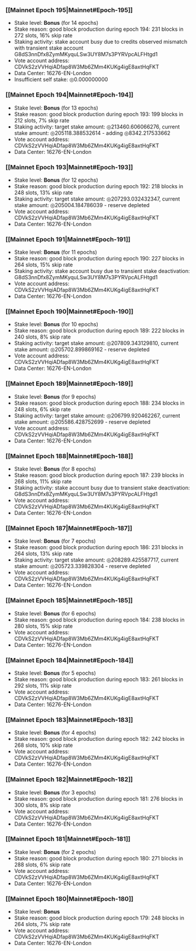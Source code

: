 ### [[Mainnet Epoch 195|Mainnet#Epoch-195]]
* Stake level: **Bonus** (for 14 epochs)
* Stake reason: good block production during epoch 194: 231 blocks in 272 slots, 16% skip rate
* Staking activity: stake account busy due to credits observed mismatch with transient stake account G8dS3nnDfx8ZymMKyquLSw3UY8M7s3PYRVpcALFHtgd1
* Vote account address: CDVkS2zVVHqiADfap8W3Mb6ZMm4KUKg4igE8axtHqFKT
* Data Center: 16276-EN-London
* Insufficient self stake: ◎0.000000000
### [[Mainnet Epoch 194|Mainnet#Epoch-194]]
* Stake level: **Bonus** (for 13 epochs)
* Stake reason: good block production during epoch 193: 199 blocks in 212 slots, 7% skip rate
* Staking activity: target stake amount: ◎213460.606066276, current stake amount: ◎205118.388532614 - adding ◎8342.217533662
* Vote account address: CDVkS2zVVHqiADfap8W3Mb6ZMm4KUKg4igE8axtHqFKT
* Data Center: 16276-EN-London
### [[Mainnet Epoch 193|Mainnet#Epoch-193]]
* Stake level: **Bonus** (for 12 epochs)
* Stake reason: good block production during epoch 192: 218 blocks in 248 slots, 13% skip rate
* Staking activity: target stake amount: ◎207293.032432347, current stake amount: ◎205004.184786039 - reserve depleted
* Vote account address: CDVkS2zVVHqiADfap8W3Mb6ZMm4KUKg4igE8axtHqFKT
* Data Center: 16276-EN-London
### [[Mainnet Epoch 191|Mainnet#Epoch-191]]
* Stake level: **Bonus** (for 11 epochs)
* Stake reason: good block production during epoch 190: 227 blocks in 264 slots, 15% skip rate
* Staking activity: stake account busy due to transient stake deactivation: G8dS3nnDfx8ZymMKyquLSw3UY8M7s3PYRVpcALFHtgd1
* Vote account address: CDVkS2zVVHqiADfap8W3Mb6ZMm4KUKg4igE8axtHqFKT
* Data Center: 16276-EN-London
### [[Mainnet Epoch 190|Mainnet#Epoch-190]]
* Stake level: **Bonus** (for 10 epochs)
* Stake reason: good block production during epoch 189: 222 blocks in 240 slots, 8% skip rate
* Staking activity: target stake amount: ◎207809.343129810, current stake amount: ◎205702.899869162 - reserve depleted
* Vote account address: CDVkS2zVVHqiADfap8W3Mb6ZMm4KUKg4igE8axtHqFKT
* Data Center: 16276-EN-London
### [[Mainnet Epoch 189|Mainnet#Epoch-189]]
* Stake level: **Bonus** (for 9 epochs)
* Stake reason: good block production during epoch 188: 234 blocks in 248 slots, 6% skip rate
* Staking activity: target stake amount: ◎206799.920462267, current stake amount: ◎205586.428752699 - reserve depleted
* Vote account address: CDVkS2zVVHqiADfap8W3Mb6ZMm4KUKg4igE8axtHqFKT
* Data Center: 16276-EN-London
### [[Mainnet Epoch 188|Mainnet#Epoch-188]]
* Stake level: **Bonus** (for 8 epochs)
* Stake reason: good block production during epoch 187: 239 blocks in 268 slots, 11% skip rate
* Staking activity: stake account busy due to transient stake deactivation: G8dS3nnDfx8ZymMKyquLSw3UY8M7s3PYRVpcALFHtgd1
* Vote account address: CDVkS2zVVHqiADfap8W3Mb6ZMm4KUKg4igE8axtHqFKT
* Data Center: 16276-EN-London
### [[Mainnet Epoch 187|Mainnet#Epoch-187]]
* Stake level: **Bonus** (for 7 epochs)
* Stake reason: good block production during epoch 186: 231 blocks in 264 slots, 13% skip rate
* Staking activity: target stake amount: ◎208289.425587717, current stake amount: ◎205723.339828304 - reserve depleted
* Vote account address: CDVkS2zVVHqiADfap8W3Mb6ZMm4KUKg4igE8axtHqFKT
* Data Center: 16276-EN-London
### [[Mainnet Epoch 185|Mainnet#Epoch-185]]
* Stake level: **Bonus** (for 6 epochs)
* Stake reason: good block production during epoch 184: 238 blocks in 280 slots, 15% skip rate
* Vote account address: CDVkS2zVVHqiADfap8W3Mb6ZMm4KUKg4igE8axtHqFKT
* Data Center: 16276-EN-London
### [[Mainnet Epoch 184|Mainnet#Epoch-184]]
* Stake level: **Bonus** (for 5 epochs)
* Stake reason: good block production during epoch 183: 261 blocks in 292 slots, 11% skip rate
* Vote account address: CDVkS2zVVHqiADfap8W3Mb6ZMm4KUKg4igE8axtHqFKT
* Data Center: 16276-EN-London
### [[Mainnet Epoch 183|Mainnet#Epoch-183]]
* Stake level: **Bonus** (for 4 epochs)
* Stake reason: good block production during epoch 182: 242 blocks in 268 slots, 10% skip rate
* Vote account address: CDVkS2zVVHqiADfap8W3Mb6ZMm4KUKg4igE8axtHqFKT
* Data Center: 16276-EN-London
### [[Mainnet Epoch 182|Mainnet#Epoch-182]]
* Stake level: **Bonus** (for 3 epochs)
* Stake reason: good block production during epoch 181: 276 blocks in 300 slots, 8% skip rate
* Vote account address: CDVkS2zVVHqiADfap8W3Mb6ZMm4KUKg4igE8axtHqFKT
* Data Center: 16276-EN-London
### [[Mainnet Epoch 181|Mainnet#Epoch-181]]
* Stake level: **Bonus** (for 2 epochs)
* Stake reason: good block production during epoch 180: 271 blocks in 288 slots, 6% skip rate
* Vote account address: CDVkS2zVVHqiADfap8W3Mb6ZMm4KUKg4igE8axtHqFKT
* Data Center: 16276-EN-London
### [[Mainnet Epoch 180|Mainnet#Epoch-180]]
* Stake level: **Bonus**
* Stake reason: good block production during epoch 179: 248 blocks in 264 slots, 7% skip rate
* Vote account address: CDVkS2zVVHqiADfap8W3Mb6ZMm4KUKg4igE8axtHqFKT
* Data Center: 16276-EN-London